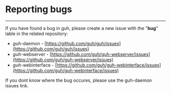 # Reporting bugs
--------------------------------------------

If you have found a bug in guh, please create a new issue with the "**bug**" lable in the related repository:

* *guh*-daemon - [https://github.com/guh/guh/issues](https://github.com/guh/guh/issues)
* *guh*-webserver - [https://github.com/guh/guh-webserver/issues](https://github.com/guh/guh-webserver/issues)
* *guh*-webinterface - [https://github.com/guh/guh-webinterface/issues](https://github.com/guh/guh-webinterface/issues)

If you dont know where the bug occures, please use the guh-daemon issues link.










